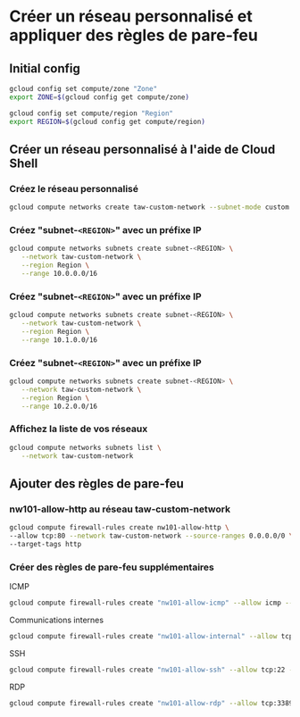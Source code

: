 # Créer un réseau personnalisé et appliquer des règles de pare-feu

## Initial config
```bash
gcloud config set compute/zone "Zone"
export ZONE=$(gcloud config get compute/zone)

gcloud config set compute/region "Region"
export REGION=$(gcloud config get compute/region)
```

## Créer un réseau personnalisé à l'aide de Cloud Shell
### Créez le réseau personnalisé
```bash
gcloud compute networks create taw-custom-network --subnet-mode custom
```

### Créez "subnet-`<REGION>`" avec un préfixe IP
```bash
gcloud compute networks subnets create subnet-<REGION> \
   --network taw-custom-network \
   --region Region \
   --range 10.0.0.0/16
```

### Créez "subnet-`<REGION>`" avec un préfixe IP
```bash
gcloud compute networks subnets create subnet-<REGION> \
   --network taw-custom-network \
   --region Region \
   --range 10.1.0.0/16
```

### Créez "subnet-`<REGION>`" avec un préfixe IP
```bash
gcloud compute networks subnets create subnet-<REGION> \
   --network taw-custom-network \
   --region Region \
   --range 10.2.0.0/16
```

### Affichez la liste de vos réseaux 
```bash
gcloud compute networks subnets list \
   --network taw-custom-network
```

## Ajouter des règles de pare-feu

### nw101-allow-http au réseau taw-custom-network
```bash
gcloud compute firewall-rules create nw101-allow-http \
--allow tcp:80 --network taw-custom-network --source-ranges 0.0.0.0/0 \
--target-tags http
```

### Créer des règles de pare-feu supplémentaires
ICMP
```bash
gcloud compute firewall-rules create "nw101-allow-icmp" --allow icmp --network "taw-custom-network" --target-tags rules
```

Communications internes
```bash
gcloud compute firewall-rules create "nw101-allow-internal" --allow tcp:0-65535,udp:0-65535,icmp --network "taw-custom-network" --source-ranges "10.0.0.0/16","10.2.0.0/16","10.1.0.0/16"
```

SSH
```bash
gcloud compute firewall-rules create "nw101-allow-ssh" --allow tcp:22 --network "taw-custom-network" --target-tags "ssh"
```

RDP
```bash
gcloud compute firewall-rules create "nw101-allow-rdp" --allow tcp:3389 --network "taw-custom-network"
```

